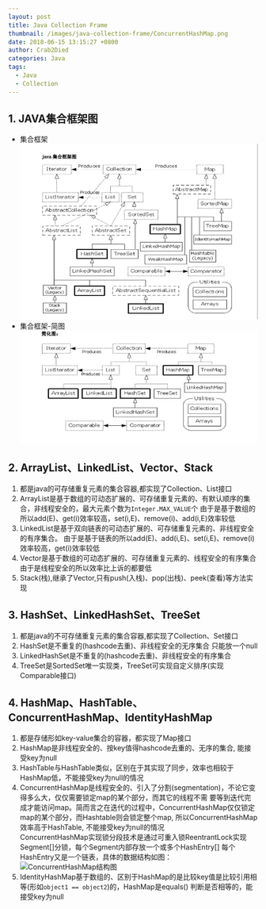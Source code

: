 ```yaml
---
layout: post
title: Java Collection Frame
thumbnail: /images/java-collection-frame/ConcurrentHashMap.png
date: 2018-06-15 13:15:27 +0800
author: Crab2Died
categories: Java
tags: 
  - Java
  - Collection
---
```


## 1. JAVA集合框架图  
   - 集合框架
   ![集合框架](https://raw.githubusercontent.com/Crab2died/jdepth/master/src/main/java/com/github/jvm/collections/%E9%9B%86%E5%90%88%E6%A1%86%E6%9E%B6.jpg)
   - 集合框架-简图
   ![集合框架-简图](https://raw.githubusercontent.com/Crab2died/jdepth/master/src/main/java/com/github/jvm/collections/%E9%9B%86%E5%90%88%E6%A1%86%E6%9E%B6-%E7%AE%80%E5%9B%BE.jpg)

## 2. ArrayList、LinkedList、Vector、Stack
  1. 都是java的可存储重复元素的集合容器,都实现了Collection、List接口
  2. ArrayList是基于数组的可动态扩展的、可存储重复元素的、有默认顺序的集合，非线程安全的，最大元素个数为`Integer.MAX_VALUE`个
     由于是基于数组的所以add(E)、get(i)效率较高，set(i,E)、remove(i)、add(i,E)效率较低
  3. LinkedList是基于双向链表的可动态扩展的、可存储重复元素的、非线程安全的有序集合。
     由于是基于链表的所以add(E)、add(i,E)、set(i,E)、remove(i)效率较高，get(i)效率较低
  4. Vector是基于数组的可动态扩展的、可存储重复元素的、线程安全的有序集合
     由于是线程安全的所以效率比上诉的都要低
  5. Stack(栈),继承了Vector,只有push(入栈)、pop(出栈)、peek(查看)等方法实现

## 3. HashSet、LinkedHashSet、TreeSet
  1. 都是java的不可存储重复元素的集合容器,都实现了Collection、Set接口
  2. HashSet是不重复的(hashcode去重)、非线程安全的无序集合
     只能放一个null
  3. LinkedHashSet是不重复的(hashcode去重)、非线程安全的有序集合
  4. TreeSet是SortedSet唯一实现类，TreeSet可实现自定义排序(实现Comparable接口)   

## 4. HashMap、HashTable、ConcurrentHashMap、IdentityHashMap
  1. 都是存储形如key-value集合的容器，都实现了Map接口
  2. HashMap是非线程安全的、按key值得hashcode去重的、无序的集合, 能接受key为null
  3. HashTable与HashTable类似，区别在于其实现了同步，效率也相较于HashMap低，不能接受key为null的情况
  4. ConcurrentHashMap是线程安全的、引入了分割(segmentation)，不论它变得多么大，仅仅需要锁定map的某个部分，而其它的线程不需
     要等到迭代完成才能访问map。简而言之在迭代的过程中，ConcurrentHashMap仅仅锁定map的某个部分，而Hashtable则会锁定整个map,
     所以ConcurrentHashMap效率高于HashTable, 不能接受key为null的情况   
     ConcurrentHashMap实现锁分段技术是通过可重入锁ReentrantLock实现Segment[]分锁，每个Segment内部存放一个或多个HashEntry[]
     每个HashEntry又是一个链表，具体的数据结构如图：  
     ![ConcurrentHashMap结构图](/images/java-collection-frame/ConcurrentHashMap.png)
  5. IdentityHashMap基于数组的、区别于HashMap的是比较key值是比较引用相等(形如`object1 == object2`)的，HashMap是equals()
     判断是否相等的，能接受key为null

